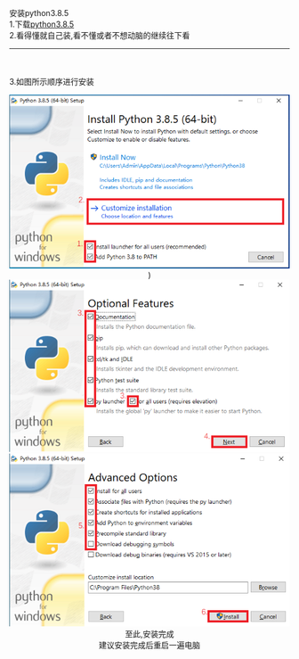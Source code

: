 安装python3.8.5<br>
1.下载[python3.8.5](https://www.python.org/ftp/python/3.8.5/python-3.8.5-amd64.exe "python.org")<br>
2.看得懂就自己装,看不懂或者不想动脑的继续往下看<br>
****
<br><br>
3.如图所示顺序进行安装<br>
<div align="center">
<img src="1.png" alt="Step1">)<br>
<img src="2.png" alt="Step2"><br>
<img src="3.png" alt="Step3"><br>
</dev>
至此,安装完成<br>
建议安装完成后重启一遍电脑<br>